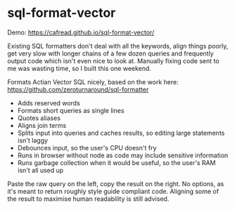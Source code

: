 # sql-format-vector
Demo: https://cafread.github.io/sql-format-vector/

Existing SQL formatters don't deal with all the keywords, align things poorly, get very slow with longer chains of a few dozen queries and frequently output code which isn't even nice to look at.  Manually fixing code sent to me was wasting time, so I built this one weekend.

Formats Actian Vector SQL nicely, based on the work here: https://github.com/zeroturnaround/sql-formatter
* Adds reserved words
* Formats short queries as single lines
* Quotes aliases
* Aligns join terms
* Splits input into queries and caches results, so editing large statements isn't laggy
* Debounces input, so the user's CPU doesn't fry
* Runs in browser without node as code may include sensitive information
* Runs garbage collection when it would be useful, so the user's RAM isn't all used up

Paste the raw query on the left, copy the result on the right.
No options, as it's meant to return roughly style guide compliant code.
Aligning some of the result to maximise human readability is still advised.
